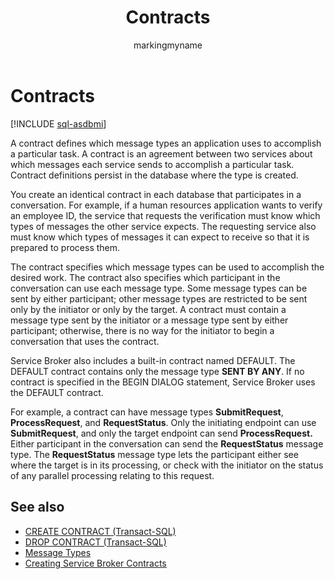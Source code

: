 ﻿---
title: Contracts
description: "A contract defines which message types an application uses to accomplish a particular task."
ms.prod: sql
ms.technology: configuration
ms.topic: conceptual
author: markingmyname
ms.author: maghan
ms.reviewer: mikeray
ms.date: "03/30/2022"
---

# Contracts

[!INCLUDE [sql-asdbmi](../../includes/applies-to-version/sql-asdbmi.md)]

A contract defines which message types an application uses to accomplish a particular task. A contract is an agreement between two services about which messages each service sends to accomplish a particular task. Contract definitions persist in the database where the type is created.

You create an identical contract in each database that participates in a conversation. For example, if a human resources application wants to verify an employee ID, the service that requests the verification must know which types of messages the other service expects. The requesting service also must know which types of messages it can expect to receive so that it is prepared to process them.

The contract specifies which message types can be used to accomplish the desired work. The contract also specifies which participant in the conversation can use each message type. Some message types can be sent by either participant; other message types are restricted to be sent only by the initiator or only by the target. A contract must contain a message type sent by the initiator or a message type sent by either participant; otherwise, there is no way for the initiator to begin a conversation that uses the contract.

Service Broker also includes a built-in contract named DEFAULT. The DEFAULT contract contains only the message type **SENT BY ANY**. If no contract is specified in the BEGIN DIALOG statement, Service Broker uses the DEFAULT contract.

For example, a contract can have message types **SubmitRequest**, **ProcessRequest**, and **RequestStatus**. Only the initiating endpoint can use **SubmitRequest**, and only the target endpoint can send **ProcessRequest.** Either participant in the conversation can send the **RequestStatus** message type. The **RequestStatus** message type lets the participant either see where the target is in its processing, or check with the initiator on the status of any parallel processing relating to this request.

## See also

- [CREATE CONTRACT (Transact-SQL)](../../t-sql/statements/create-contract-transact-sql.md)
- [DROP CONTRACT (Transact-SQL)](../../t-sql/statements/drop-contract-transact-sql.md)
- [Message Types](message-types.md)
- [Creating Service Broker Contracts](creating-service-broker-contracts.md)
